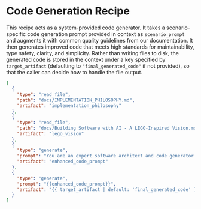 # Code Generation Recipe

This recipe acts as a system-provided code generator. It takes a scenario-specific code generation prompt provided in context as `scenario_prompt` and augments it with common quality guidelines from our documentation. It then generates improved code that meets high standards for maintainability, type safety, clarity, and simplicity. Rather than writing files to disk, the generated code is stored in the context under a key specified by `target_artifact` (defaulting to `"final_generated_code"` if not provided), so that the caller can decide how to handle the file output.

```json
[
  {
    "type": "read_file",
    "path": "docs/IMPLEMENTATION_PHILOSOPHY.md",
    "artifact": "implementation_philosophy"
  },
  {
    "type": "read_file",
    "path": "docs/Building Software with AI - A LEGO-Inspired Vision.md",
    "artifact": "lego_vision"
  },
  {
    "type": "generate",
    "prompt": "You are an expert software architect and code generator. A scenario-specific request has been provided:\n\n{{scenario_prompt}}\n\nAdditionally, consider these guiding documents:\n\n--- Implementation Philosophy ---\n{{implementation_philosophy}}\n\n--- LEGO-Inspired Vision ---\n{{lego_vision}}\n\nRefine and enhance the code generation request by incorporating best practices for maintainability, type safety, clarity, and simplicity. Then generate code that meets these high standards. Return a JSON object with two keys: 'files' (a list of file objects with 'path' and 'content') and 'commentary' (a summary of improvements made).",
    "artifact": "enhanced_code_prompt"
  },
  {
    "type": "generate",
    "prompt": "{{enhanced_code_prompt}}",
    "artifact": "{{ target_artifact | default: 'final_generated_code' }}"
  }
]
```
